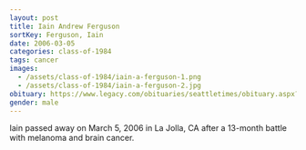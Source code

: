 ```yaml
---
layout: post
title: Iain Andrew Ferguson
sortKey: Ferguson, Iain
date: 2006-03-05
categories: class-of-1984
tags: cancer
images:
  - /assets/class-of-1984/iain-a-ferguson-1.png
  - /assets/class-of-1984/iain-a-ferguson-2.jpg
obituary: https://www.legacy.com/obituaries/seattletimes/obituary.aspx?n=Iain-Ferguson&pid=17023418
gender: male
---
```

Iain passed away on March 5, 2006 in La Jolla, CA after a 13-month battle with melanoma and brain cancer.
